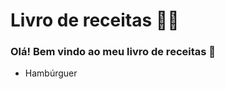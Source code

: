 # Livro de receitas :man_cook:

### Olá! Bem vindo ao meu livro de receitas :call_me_hand:

- Hambúrguer 
